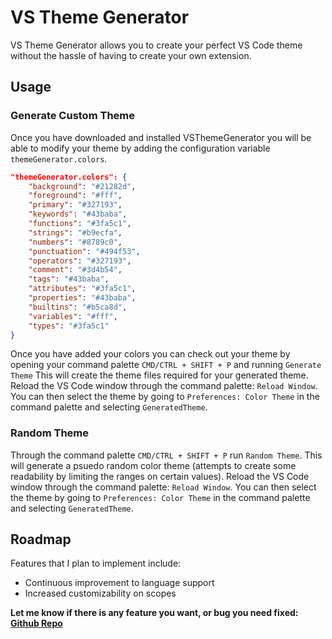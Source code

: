 # VS Theme Generator

VS Theme Generator allows you to create your perfect VS Code theme without the hassle of having to create your own extension.

## Usage

### Generate Custom Theme

Once you have downloaded and installed VSThemeGenerator you will be able to modify your theme by adding the configuration variable `themeGenerator.colors`.

``` json
"themeGenerator.colors": {
    "background": "#21282d",
    "foreground": "#fff",
    "primary": "#327193",
    "keywords": "#43baba",
    "functions": "#3fa5c1",
    "strings": "#b9ecfa",
    "numbers": "#8789c0",
    "punctuation": "#494f53",
    "operators": "#327193",
    "comment": "#3d4b54",
    "tags": "#43baba",
    "attributes": "#3fa5c1",
    "properties": "#43baba",
    "builtins": "#b5ca8d",
    "variables": "#fff",
    "types": "#3fa5c1"
}
```

Once you have added your colors you can check out your theme by opening your command palette `CMD/CTRL + SHIFT + P` and running `Generate Theme` This will create the theme files required for your generated theme. Reload the VS Code window through the command palette: `Reload Window`. You can then select the theme by going to `Preferences: Color Theme` in the command palette and selecting `GeneratedTheme`.

### Random Theme

Through the command palette `CMD/CTRL + SHIFT + P` run `Random Theme`. This will generate a psuedo random color theme (attempts to create some readability by limiting the ranges on certain values). Reload the VS Code window through the command palette: `Reload Window`. You can then select the theme by going to `Preferences: Color Theme` in the command palette and selecting `GeneratedTheme`.

## Roadmap

Features that I plan to implement include:
- Continuous improvement to language support
- Increased customizability on scopes

**Let me know if there is any feature you want, or bug you need fixed: [Github Repo](https://github.com/Jaredk3nt/VSThemeGenerator)**
